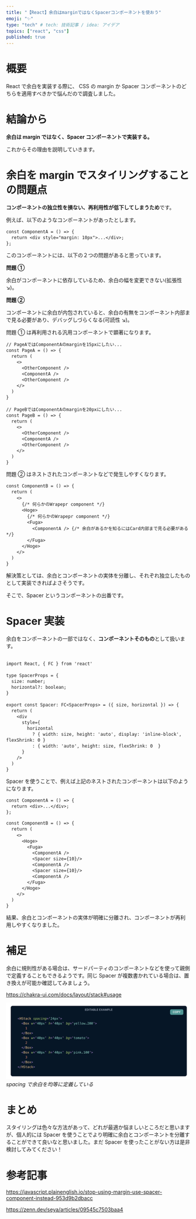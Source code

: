 ```yaml
---
title: "【React】余白はmarginではなくSpacerコンポーネントを使おう"
emoji: "✨"
type: "tech" # tech: 技術記事 / idea: アイデア
topics: ["react", "css"]
published: true
---
```


# 概要

React で余白を実装する際に、 CSS の margin か Spacer コンポーネントのどちらを適用すべきかで悩んだので調査しました。

# 結論から

**余白は margin ではなく、Spacer コンポーネントで実装する。**

これからその理由を説明していきます。

# 余白を margin でスタイリングすることの問題点

**コンポーネントの独立性を損ない、再利用性が低下してしまうため**です。

例えば、以下のようなコンポーネントがあったとします。

```react
const ComponentA = () => {
  return <div style="margin: 10px">...</div>;
};
```

このコンポーネントには、以下の２つの問題があると思っています。

**問題 ①**

余白がコンポーネントに依存しているため、余白の幅を変更できない(拡張性 ↘︎)。

**問題 ②**

コンポーネントに余白が内包されていると、余白の有無をコンポーネント内部まで見る必要があり、デバッグしづらくなる(可読性 ↘︎)。

問題 ① は再利用される汎用コンポーネントで顕著になります。

```react: 問題 ①
// PageAではComponentAのmarginを15pxにしたい...
const PageA = () => {
  return (
    <>
      <OtherComponent />
      <ComponentA />
      <OtherComponent />
    </>
  )
}

// PageBではComponentAのmarginを20pxにしたい...
const PageB = () => {
  return (
    <>
      <OtherComponent />
      <ComponentA />
      <OtherComponent />
    </>
  )
}
```

問題 ② はネストされたコンポーネントなどで発生しやすくなります。

```react:問題 ②
const ComponentB = () => {
  return (
    <>    　
      {/* 何らかのWrapepr component */}
      <Hoge>
        {/* 何らかのWrapepr component */}
        <Fuga>
          <ComponentA /> {/* 余白があるかを知るにはCard内部まで見る必要がある */}
        </Fuga>
      </Hoge>
    </>
  )
}
```

解決策としては、余白とコンポーネントの実体を分離し、それぞれ独立したものとして実装できればよさそうです。

そこで、Spacer というコンポーネントの出番です。

# Spacer 実装

余白をコンポーネントの一部ではなく、**コンポーネントそのもの**として扱います。

```react:Spacer.tsx

import React, { FC } from 'react'

type SpacerProps = {
  size: number;
  horizontal?: boolean;
}

export const Spacer: FC<SpacerProps> = ({ size, horizontal }) => {
  return (
    <div
      style={
        horizontal
          ? { width: size, height: 'auto', display: 'inline-block', flexShrink: 0 }
          : { width: 'auto', height: size, flexShrink: 0  }
      }
    />
  )
}

```

Spacer を使うことで、例えば上記のネストされたコンポーネントは以下のようになります。

```react
const ComponentA = () => {
  return <div>...</div>;
};
```

```react
const ComponentB = () => {
  return (
    <>    　
      <Hoge>
        <Fuga>
          <ComponentA />
          <Spacer size={10}/>
          <ComponentA />
          <Spacer size={10}/>
          <ComponentA />
        </Fuga>
      </Hoge>
    </>
  )
}
```

結果、余白とコンポーネントの実体が明確に分離され、コンポーネントが再利用しやすくなりました。

# 補足

余白に規則性がある場合は、サードパーティのコンポーネントなどを使って親側で定義することもできるようです。同じ Spacer が複数書かれている場合は、置き換えが可能か確認してみましょう。

https://chakra-ui.com/docs/layout/stack#usage

![stack image](/images/stack.png)
_spacing で余白を均等に定義している_

# まとめ

スタイリングは色々な方法があって、どれが最適か悩ましいところだと思いますが、個人的には Spacer を使うことでより明確に余白とコンポーネントを分離することができて良いなと思いました。まだ Spacer を使ったことがない方は是非検討してみてください！

# 参考記事

https://javascript.plainenglish.io/stop-using-margin-use-spacer-component-instead-953d9b2dbacc

https://zenn.dev/seya/articles/09545c7503baa4
